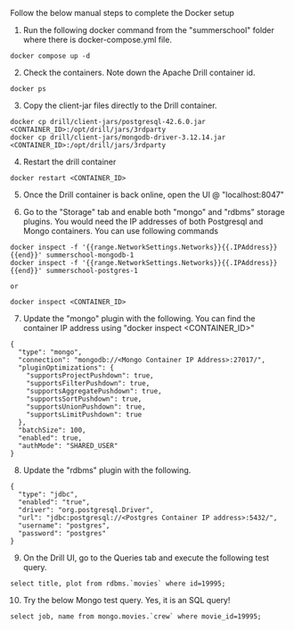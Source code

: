 Follow the below manual steps to complete the Docker setup

1. Run the following docker command from the "summerschool" folder where there is docker-compose.yml file.

```
docker compose up -d
```

2. Check the containers. Note down the Apache Drill container id. 

```
docker ps
```

3. Copy the client-jar files directly to the Drill container.

```
docker cp drill/client-jars/postgresql-42.6.0.jar  <CONTAINER_ID>:/opt/drill/jars/3rdparty
docker cp drill/client-jars/mongodb-driver-3.12.14.jar <CONTAINER_ID>:/opt/drill/jars/3rdparty
```

4. Restart the drill container

```
docker restart <CONTAINER_ID>
```

5. Once the Drill container is back online, open the UI @ "localhost:8047"

6. Go to the "Storage" tab and enable both "mongo" and "rdbms" storage plugins. You would need the IP addresses of both Postgresql and Mongo containers. You can use following commands

```
docker inspect -f '{{range.NetworkSettings.Networks}}{{.IPAddress}}{{end}}' summerschool-mongodb-1
docker inspect -f '{{range.NetworkSettings.Networks}}{{.IPAddress}}{{end}}' summerschool-postgres-1

or 

docker inspect <CONTAINER_ID>
```


7. Update the "mongo" plugin with the following. You can find the container IP address using "docker inspect <CONTAINER_ID>"

```
{
  "type": "mongo",
  "connection": "mongodb://<Mongo Container IP Address>:27017/",
  "pluginOptimizations": {
    "supportsProjectPushdown": true,
    "supportsFilterPushdown": true,
    "supportsAggregatePushdown": true,
    "supportsSortPushdown": true,
    "supportsUnionPushdown": true,
    "supportsLimitPushdown": true
  },
  "batchSize": 100,
  "enabled": true,
  "authMode": "SHARED_USER"
}
```

8. Update the "rdbms" plugin with the following.

```
{
  "type": "jdbc",
  "enabled": "true",
  "driver": "org.postgresql.Driver",
  "url": "jdbc:postgresql://<Postgres Container IP address>:5432/",
  "username": "postgres",
  "password": "postgres"
}
```

9. On the Drill UI, go to the Queries tab and execute the following test query.

```
select title, plot from rdbms.`movies` where id=19995;
```

10. Try the below Mongo test query. Yes, it is an SQL query!

```
select job, name from mongo.movies.`crew` where movie_id=19995;
``` 

